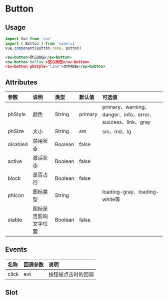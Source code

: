 # Button
## Usage
```javascript
import Vue from 'vue'
import { Button } from 'swan-ui'
Vue.component(Button.name, Button)
```

```xml
<sw-button>默认按钮</sw-button>
<sw-button hollow >空心按钮</sw-button>
<sw-button phStyle="link">文字按钮</sw-button>
```
## Attributes

|参数|说明|类型|默认值|可选值
|:--|:--|:--|:--|:--|
|phStyle|颜色|String|primary|primary、warning、danger、info、error、success、link、gray
|phSize|大小|String|sm|sm、md、lg
|disabled|禁用状态|Boolean|false|
|active|激活状态|Boolean|false|
|block|是否占行|Boolean|false|
|phIcon|图标类型|String||loading-gray、loading-white等
|stable|图标是否影响文字位置|Boolean|false|


## Events

|名称|回调参数|说明
|:--|:--|:--|
|click|evt|按钮被点击时的回调


## Slot
